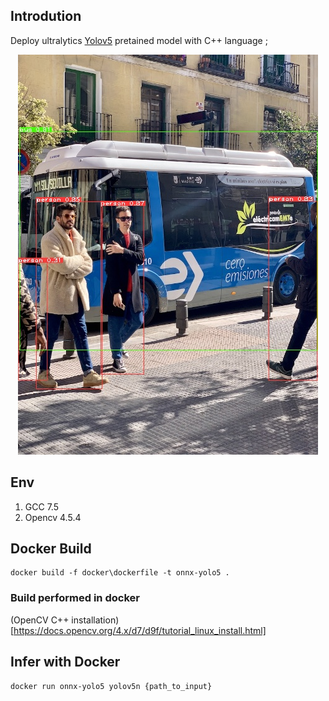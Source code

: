 ## Introdution

Deploy ultralytics [Yolov5](https://github.com/ultralytics/yolov5.git) pretained model with C++ language ;

<div align="center">
<img src="assets/output.jpg">
</div>


## Env
1. GCC 7.5
2. Opencv 4.5.4

## Docker Build
```
docker build -f docker\dockerfile -t onnx-yolo5 .
```

### Build performed in docker
(OpenCV C++ installation)[https://docs.opencv.org/4.x/d7/d9f/tutorial_linux_install.html]

## Infer with Docker
```
docker run onnx-yolo5 yolov5n {path_to_input}
```
